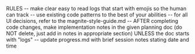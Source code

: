 RULES
-- make clear easy to read logs that start with emojis so the human can track
-- use existing code patterns to the best of your abilities
-- for all UI decisions, refer to the magnite-style-guide.md
-- AFTER completing code changes, make implementation notes in the given planning doc (do NOT delete, just add in notes in appropriate section) UNLESS the doc starts with "logs"
-- update progress.md with brief session notes stating date and time

